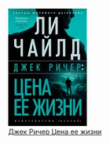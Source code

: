 ![](Джек%20Ричер%20Цена%20ее%20жизни.jpg)  
[Джек Ричер Цена ее жизни](Джек%20Ричер%20Цена%20ее%20жизни.txt)
